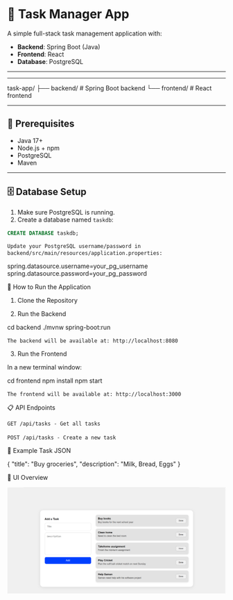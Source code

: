 # 📝 Task Manager App

A simple full-stack task management application with:

- **Backend**: Spring Boot (Java)
- **Frontend**: React
- **Database**: PostgreSQL

---


---

task-app/ ├── backend/ # Spring Boot backend └── frontend/ # React frontend


---

## 🔧 Prerequisites

- Java 17+
- Node.js + npm
- PostgreSQL
- Maven

---

## 🗄️ Database Setup

1. Make sure PostgreSQL is running.
2. Create a database named `taskdb`:

```sql
CREATE DATABASE taskdb;
```
    Update your PostgreSQL username/password in backend/src/main/resources/application.properties:

spring.datasource.username=your_pg_username
spring.datasource.password=your_pg_password

🚀 How to Run the Application
1. Clone the Repository


2. Run the Backend

cd backend
./mvnw spring-boot:run

    The backend will be available at: http://localhost:8080

3. Run the Frontend

In a new terminal window:

cd frontend
npm install
npm start

    The frontend will be available at: http://localhost:3000

📋 API Endpoints

    GET /api/tasks - Get all tasks

    POST /api/tasks - Create a new task

🧪 Example Task JSON

{
  "title": "Buy groceries",
  "description": "Milk, Bread, Eggs"
}

📸 UI Overview


![alt text](image.png)